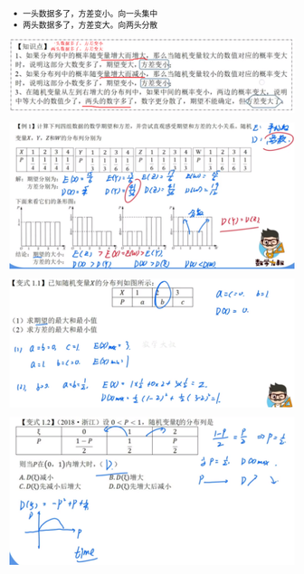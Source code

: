 - 一头数据多了，方差变小。向一头集中
- 两头数据多了，方差变大。向两头分散

![](../photo/Pasted%20image%2020240423181249.png)

![](../photo/Pasted%20image%2020240423181501.png)

![](../photo/Pasted%20image%2020240423181618.png)

![](../photo/Pasted%20image%2020240423181644.png)
